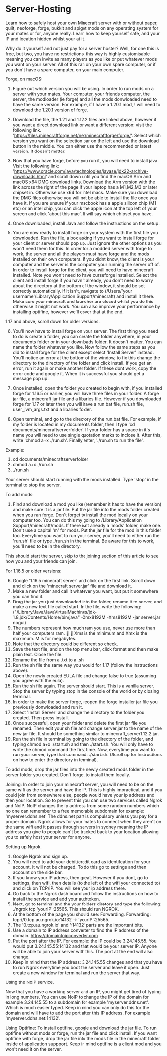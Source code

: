 # Server-Hosting
Learn how to safely host your own Minecraft server with or without paper, quilt, neoforge, forge, bukkit and spigot mods on any operating system for your mates or for, anyone really. Learn how to keep yourself safe, and your IP and location hidden whilst your at it.

Why do it yourself and not just pay for a server hoster?
Well, for one this is free, but two, you have no restrictions, this way is highly customisable meaning you can invite as many players as you like or put whatever mods you want on your server. All of this ran on your own spare computer, or if you don't have a spare computer, on your main computer.

Forge, on macOS:
1. Figure out which version you will be using. In order to run mods on a server with your mates. Your computer, your friends computer, the server, the modloader (ie forge) and all the mods donwloaded need to have the same version. For example, if I have a 1.20.1 mod, ! will need to download the 1.20.1 version of forge.

2. Download the file, the 1.21 and 1.12.2 files are linked above, however if you want a direct download link or want a different version: visit the following link. 'https://files.minecraftforge.net/net/minecraftforge/forge/'. Select which version you want on the selection bar on the left and use the download button in the middle. You can either use the recommended or latest version. It doesn't matter.

3. Now that you have forge, before you run it, you will need to install java. Visit the following link: 'https://www.oracle.com/java/technologies/javase/jdk22-archive-downloads.html' and scroll down until you find the macOS Arm and macOS x64 DMG download links. Download the Arm version with the link across the right of the page if your laptop has a M1,M2,M3 or later chipset in. Otherwise use x64 for intel macs. Make sure you download the DMG files otherwise you will not be able to install the file once you have it. If you are unsure if your macbook has a apple silicon chip (M1 etc) or an intel chip, you can click the apple icon at the top left of your screen and click 'about this mac'. It will say which chipset you have.

4. Once downloaded, install Java and follow the instructions on the setup.

5. You are now ready to install forge on your system with the first file you downloaded. Run the file, a box asking if you want to install forge for your client or server should pop up. Just ignore the other options as you won't need them for this. In order for a modded server with forge to work, the server and all the players must have forge and the mods installed on their own computers. If you didnt know, the client is your computer and the server is the computer your running the server off of. In order to install forge for the client, you will need to have minecraft installed. Note you won't need to have curseforge installed. Select the client and install forge if you havn't already, you don't need to worry about the directory at the bottom of the window, it should be set correctly automatically. If it isn't, navigate to (/Users/'your username'/Library/Application Support/minecraft) and install it there. Make sure your minecraft and launcher are closed whilst you do this otherwise it might not work. You can also improve your performance by installing optifine, however we'll cover that at the end.

1.17 and above, scroll down for older versions.

6. You'll now have to install forge on your server. The first thing you need to do is create a folder, you can create the folder anywhere, in your documents folder or in your downloads folder. It doesn't matter. You can name the folder whatever you like. Now follow the same steps as you did to install forge for the client except select 'Install Server' instead. You'll notice an error at the bottom of the window, to fix this change the directory to the directory of the folder and click install. If you get an error, run it again or make another folder. If these dont work, copy the error code and google it. When it is successful you should get a message pop up.

7. Once installed, open the folder you created to begin with, if you installed forge for 1.16.5 or earlier, you will have three files in your folder. A forge jar file, a minecraft jar file and a libaries file. However if you downloaded forge for 1.17 or later then you will have a run.bat file, run.sh file, user_jvm_args.txt and a libaries folder.

8. Open terminal, and go to the directory of the run.bat file. For example, if my folder is located in my documents folder, then I type 'cd documents/minecraftserverfolder'. If your folder has a space in it's name you will need to use single quotation marks to inclose it. After this, write 'chmod a+x ./run.sh'. Finally enter, './run.sh to run the file'.

Example:
1. cd documents/minecraftserverfolder
2. chmod a+x ./run.sh
3. ./run.sh

Your server should start running with the mods installed. Type 'stop' in the terminal to stop the server.

To add mods:
1. Find and download a mod you like (remember it has to have the version) and make sure it is a jar file. Put the jar file into the mods folder created when you ran forge. Don't forget to install the mod locally on your computer too. You can do this my going to /Library/Application Support/minecraft/mods. If there isnt already a 'mods' folder, make one. Don't use a capital 'm' for mods. Put the jar file for the mod in this folder too. Everytime you want to run your server, you'll need to either run the 'run.sh' file or type ./run.sh in the terminal. Be aware for this to work, you'll need to be in the directory. 

This should start the server, skip to the joining section of this article to see how you and your friends can join.

For 1.16.5 or older versions:

6. Google '1.16.5 minecraft server' and click on the first link. Scroll down and click on the 'minecraft server.jar' file and download it.
7. Make a new folder and call it whatever you want, but put it somewhere you can find it.
8. Drag the jar you just downloaded into the folder, rename it to server, and make a new text file called start. In the file, write the following:
 ("/Library/Java/JavaVirtualMachines/jdk-1.8.jdk/Contents/Home/bin/java" -Xmx8192M -Xms8192M -jar server.jar nogui)
9. The numbers represent how much ram you use, never use more than half your computers ram. 🐑 🐏 Xms is the minimum and Xmx is the maximum. M is for megabytes.
10. Note that the directory could be different so check.
11. Save the text file, and on the top menu bar, click format and then make plain text. Close the file.
12. Rename the file from a .txt to a .sh.
13. Run the sh file the same way you would for 1.17 (follow the instructions above).
14. Open the newly created EULA file and change false to true (assuming you agree with the eula).
15. Run the sh file again. The server should start. This is a vanilla server. Stop the server by typing stop in the console of the world or by closing terminal.
16. In order to make the server forge, reopen the forge installer jar file you previously donwloaded and run it.
17. Select 'Install Server' and change the directory to the folder you created. Then press install.
18. Once successful, open your folder and delete the first jar file you renamed. Then edit your sh file and change server.jar to the name of the new jar file. It should be something similar to minecraft_server1.12.2.jar.
19. Run the sh file in terminal by going to the directory of the folder, and typing chmod a+x ./start.sh and then ./start.sh. You will only have to write the chmod command the first time. Now, everytime you want to run your server, type that command: ./start.sh. (Scroll up for instructions on how to enter the directory in terminal).

To add mods, drop the jar files into the newly created mods folder in the server folder you created. Don't forget to install them locally.

Joining:
In order to join your minecraft server, you will need to be on the same wifi as the server and have the IP. This is highly impractical, and if you could join from somewhere else, people would have your ip address and then your location. So to prevent this you can use two services called Ngrok and NoIP. NoIP changes the ip address from some random numbers which no one can remember to a free memorable subdomain for example: 'myserver.ddns.net' The ddns.net part is compulsory unless you pay for a proper domain. Ngrok allows for your mates to connect when they aren't on the same wifi and it passes through servers in sydney meaning the IP address you give to people can't be tracked back to your location allowing you to safely host your server for anyone.

Setting up Ngrok.
1. Google Ngrok and sign up.
2. You will need to add your debit/credit card as identifcation for your account. It will not be charged. To do this go to settings and then account on the side bar.
3. If you know your IP adress, then great. However if you dont, go to settings, then wifi, then details (to the left of the wifi your connected to) and click on TCP/IP. You will see your ip address there.
4. Go back to the Ngrok dash board and follow the instructions on how to install the service and add your authtoken.
5. Next, go to terminal and the your folders diretory and type the following: ./ngrok tcp 'yourIP':25565. This should run NGROK.
6. At the bottom of the page you should see: Forwarding. Forwarding: tcp://0.tcp.au.ngrok.io:14132 -> 'yourIP':25565.
7. The '0.tcp.au.ngrok.io' and ':14132' parts are the important bits.
8. Use a domain to IP address converter to find the IP address of the domain.
https://domaintoipconverter.com
9. Put the port after the IP. For example: the IP could be 3.24.145.55. You would put 3.24.145.55:14132 and that would be your server IP. Anyone will be able to join your server with this. The port at the end will also change.
10. Keep in mind that the IP address: 3.24.145.55 changes and that you have to run Ngrok everytime you boot the server and leave it open. Just create a new window for terminal and run the server that way.

Using the NoIP service. 

Now that you have a working server and an IP, you might get tired of typing in long numbers. You can use NoIP to change the IP of the domain for example 3.24.145.55 to a subdomain for example 'myserver.ddns.net'. Which is much easier typed. Keep in mind you can only do this for the domain and will have to add the port after this IP address. For example 'myserver.ddns.net:14132'.

Using Optifine:
To install optifine, google and download the jar file. To run optifine without mods or forge, run the jar file and click install. If you want optifine with forge, drop the jar file into the mods file in the minecraft folder inside of application suppport. Keep in mind optifine is a client mod and you won't need it on the server.

